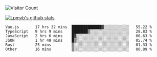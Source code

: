 ![Visitor Count](https://profile-counter.glitch.me/Lpmvb/count.svg)

[![Lpmvb's github stats](https://github-readme-stats.vercel.app/api?username=lpmvb&show_icons=true&title_color=fff&icon_color=79ff97&text_color=9f9f9f&bg_color=151515)](https://github.com/anuraghazra/github-readme-stats)

<!--
Here are some ideas to get you started:

- 🔭 I’m currently working on ...
- 🌱 I’m currently learning ...
- 👯 I’m looking to collaborate on ...
- 🤔 I’m looking for help with ...
- 💬 Ask me about ...
- 📫 How to reach me: ...
- 😄 Pronouns: ...
- ⚡ Fun fact: ...
-->

<!--START_SECTION:waka-->

```text
Vue.js       17 hrs 32 mins  █████████████▓░░░░░░░░░░░   55.22 %
TypeScript   9 hrs 9 mins    ███████▒░░░░░░░░░░░░░░░░░   28.83 %
JavaScript   2 hrs 6 mins    █▓░░░░░░░░░░░░░░░░░░░░░░░   06.63 %
JSON         1 hr 49 mins    █▒░░░░░░░░░░░░░░░░░░░░░░░   05.74 %
Rust         25 mins         ▒░░░░░░░░░░░░░░░░░░░░░░░░   01.33 %
Other        16 mins         ▒░░░░░░░░░░░░░░░░░░░░░░░░   00.89 %
```

<!--END_SECTION:waka-->
